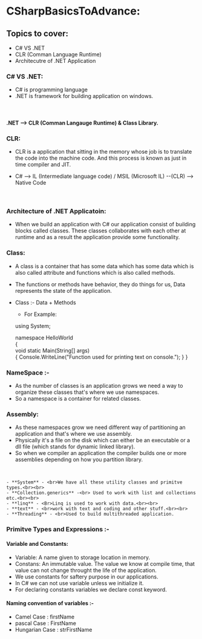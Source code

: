 #  CSharpBasicsToAdvance:
  
  
##  Topics to cover:
  
  
- C# VS .NET
- CLR (Comman Language Runtime)
- Architecutre of .NET Application
  
###  C# VS .NET:
  
  
- C# is programming language
- .NET is framework for building application on windows. <br><br><br>
  
  
  
####  .NET --> CLR (Comman Langauge Runtime) & Class Library.
  
  
  
  
###  CLR:
  
- CLR is a application that sitting in the memory whose job is to translate the code into the machine code. And this process is known as just in time compiler and JIT.
  
- C# --> IL (Intermediate language code) / MSIL (Microsoft IL)  --(CLR) --> Native Code <br><br><Br>
  
  
###  Architecture of .NET Applicatoin:
  
  
- When we build an application with C# our application consist of building blocks called classes. These classes collaborates with each other at runtime and as a result the application provide some functionality.
  
###  Class:
  
  
- A class is a container that has some data which has some data which is also called attribute and functions which is also called methods.
- The functions or methods have behavior, they do things for us, Data represents the state of the application.
  
- Class :- Data + Methods
  
    - For Example:
  
    using System;
  
    namespace HelloWorld<br>
    {<br>
            void static Main(String[] args)<br>
            {
                Console.WriteLine("Function used for printing text on console.");
            }
    }
  
###  NameSpace :- 
  
- As the number of classes is an application grows we need a way to organize these classes that's where we use namespaces.
- So a namespace is a container for related classes.
  
###  Assembly:
  
- As these namespaces grow we need different way of partitioning an application and that's where we use assembly.
- Physically it's a file on the disk which can either be an executable or a dll file (which stands for dynamic linked library).
- So when we compiler an application the compiler builds one or more assemblies depending on how you partition library.
<br>
  
    - **System** - <br>We have all these utility classes and primitve types.<br><br>
    - **Collection.generics** -<br> Used to work with list and collections etc.<br><br>
    - **linq** - <Br>Linq is used to work with data.<br><br>
    - **text** - <br>work with text and coding and other stuff.<br><br>
    - **Threading** - <br>Used to build multithreaded application.
  
  
###  Primitve Types and Expressions :-
  
  
  
####  Variable and Constants:
  
  
- Variable:  A name given to storage location in memory.
- Constans: An immutable value. The value we know at compile time, that value can not change throught the life of the application.
- We use constants for saftery purpose in our applications.
- In C# we can not use variable unless we initialize it.
- For declaring constants variables we declare const keyword.
  
  
  
  
  
####  Naming convention of variables :-
  
  
  
- Camel Case : firstName
- pascal Case : FirstName
- Hungarian Case : strFirstName
  